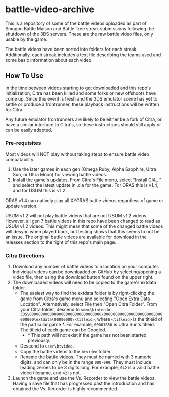 # battle-video-archive
This is a repository of some of the battle videos uploaded as part of Smogon Battle Maison and Battle Tree streak submissions following the shutdown of the 3DS servers. These are the raw battle video files, only usable by the game.

The battle videos have been sorted into folders for each streak. Additionally, each streak includes a text file describing the teams used and some basic information about each video.

## How To Use
In the time between videos starting to get downloaded and this repo's initialization, Citra has been killed and some forks or new offshoots have come up.
Since this event is fresh and the 3DS emulator scene has yet to settle or produce a frontrunner, these playback instructions will be written for Citra.

Any future emulator frontrunners are likely to be either be a fork of Citra, or have a similar interface to Citra's, so these instructions should still apply or can be easily adapted.

### Pre-requisites
Most videos will NOT play without taking steps to ensure battle video compatability.
1. Use the later games in each gen (Omega Ruby, Alpha Sapphire, Ultra Sun, or Ultra Moon) for viewing battle videos.
2. Install the game's updates. From Citra's File menu, select "Install CIA..." and select the latest update in .cia for the game. For ORAS this is v1.4, and for USUM this is v1.2.

ORAS v1.4 can natively play all XYORAS battle videos regardless of game or update version.

USUM v1.2 will not play battle videos that are not USUM v1.2 videos. However, all gen 7 battle videos in this repo have been changed to read as USUM v1.2 videos. This might mean that some of the changed battle videos will desync when played back, but testing shows that this seems to not be an issue. The original battle videos are available for download in the releases section to the right of this repo's main page.

### Citra Directions
1. Download any number of battle videos to a location on your computer. Individual videos can be downloaded on GitHub by selecting/opening a video file, then using the download button found on the upper right.
2. The downloaded videos will need to be copied to the game's extdata folder.
   - The easiest way to find the extdata folder is by right-clicking the game from Citra's game menu and selecting "Open Extra Data Location".
      Alternatively, select File then "Open Citra Folder". From your Citra folder, descend to `sdmc\Nintendo 3DS\00000000000000000000000000000000\00000000000000000000000000000000\extdata\00000000\<titleid>`, where `<titleid>` is the titleid of the particular game *. For example, `00001B50` is Ultra Sun's titleid. The titleid of each game can be Googled.
     - \* This path will not exist if the game has not been started previously.
   - Descend to `user\btvideo`.
   - Copy the battle videos to the `btvideo` folder.
   - Rename the battle videos. They must be named with 3 numeric digits, and can only be in the range `000-099`. They must include leading zeroes to be 3 digits long. For example, `042` is a valid battle video filename, and `42` is not.
3. Launch the game and use the Vs. Recorder to view the battle videos. Having a save file that has progressed past the introduction and has obtained the Vs. Recorder is highly recommended.
